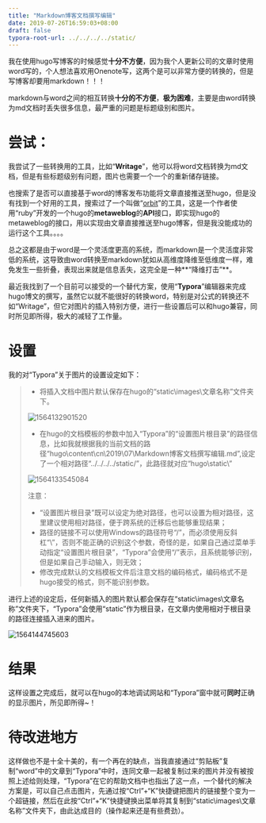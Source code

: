 ```yaml
---
title: "Markdown博客文档撰写编辑"
date: 2019-07-26T16:59:03+08:00
draft: false
typora-root-url: ../../../../static/
---
```


我在使用hugo写博客的时候感觉**十分不方便**，因为我个人更新公司的文章时使用word写的，个人想法喜欢用Onenote写，这两个是可以非常方便的转换的，但是写博客却要用markdown！！！

markdown与word之间的相互转换**十分的不方便**，**极为困难**，主要是由word转换为md文档时丢失很多信息，最严重的问题是标题级别和图片。

# 尝试：

我尝试了一些转换用的工具，比如“**Writage**”，他可以将word文档转换为md文档，但是有些标题级别有问题，图片也需要一个一个的重新储存链接。

也搜索了是否可以直接基于word的博客发布功能将文章直接推送至hugo，但是没有找到一个好用的工具，搜索过了一个叫做“[orbit](https://github.com/elliotekj/orbit)”的工具，这是一个作者使用“ruby”开发的一个hugo的**metaweblog**的**API**接口，即实现hugo的metaweblog的接口，用以实现由文章直接推送至hugo博客，但是我没能成功的运行这个工具。。。。

总之这都是由于word是一个灵活度更高的系统，而markdown是一个灵活度非常低的系统，这导致由word转换至markdown犹如从高维度降维至低维度一样，难免发生一些折叠，表现出来就是信息丢失，这完全是一种**“降维打击”**。

最近我找到了一个目前可以接受的一个替代方案，使用“**Typora**”编辑器来完成hugo博文的撰写，虽然它以就不能很好的转换word，特别是对公式的转换还不如“Writage”，但它对图片的插入特别方便，进行一些设置后可以和hugo兼容，同时所见即所得，极大的减轻了工作量。

# 设置

我的对“Typora”关于图片的设置设定如下：

> - 将插入文档中图片默认保存在hugo的“static\images\文章名称”文件夹下。
>
> ![1564132901520](/images/markdown博客文档撰写编辑/1564132901520.png)
>
> - 在hugo的文档模板的参数中加入“Typora”的“设置图片根目录”的路径信息，比如我就根据我的当前文档的路径“hugo\content\cn\2019\07\Markdown博客文档撰写编辑.md”,设定了一个相对路径“../../../../static/”，此路径就对应“hugo\\static\”
>
> ![1564133545084](/images/markdown博客文档撰写编辑/1564133545084.png)
>
> 注意：
>
> - “设置图片根目录”既可以设定为绝对路径，也可以设置为相对路径，这里建议使用相对路径，便于跨系统的迁移后也能够重现结果；
> - 路径的链接不可以使用Windows的路径符号“/”，而必须使用反斜杠“\”，否则不能正确的识别这个参数，奇怪的是，如果自己通过菜单手动指定“设置图片根目录”，“Typora”会使用“/”表示，且系统能够识别，但是如果自己手动输入，则无效；
> - 修改完成默认的文档模板文件后注意文档的编码格式，编码格式不是hugo接受的格式，则不能识别参数。

进行上述的设定后，任何新插入的图片默认都会保存在“static\images\文章名称”文件夹下，“Typora”会使用“static”作为根目录，在文章内使用相对于根目录的路径连接插入进来的图片。

![1564144745603](/images/markdown博客文档撰写编辑/1564144745603.png)

# 结果

这样设置之完成后，就可以在hugo的本地调试网站和“Typora”窗中就可**同时**正确的显示图片，所见即所得~！

# 待改进地方

这样做也不是十全十美的，有一个再在的缺点，当我直接通过“剪贴板”复制“word”中的文章到“Typora”中时，连同文章一起被复制过来的图片并没有被按照上述给则处理，“Typora”在它的帮助文档中也指出了这一点，一个替代的解决方案是，可以自己点击图片，先通过按“Ctrl”+“K”快捷键把图片的链接整个变为一个超链接，然后在此按“Ctrl”+“K”快捷键换出菜单将其复制到“static\images\文章名称”文件夹下，由此达成目的（操作起来还是有些费劲）。